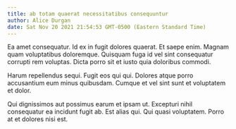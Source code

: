 ```yaml
---
title: ab totam quaerat necessitatibus consequuntur
author: Alice Durgan
date: Sat Nov 20 2021 21:54:53 GMT-0500 (Eastern Standard Time)
---
```

Ea amet consequatur. Id ex in fugit dolores quaerat. Et saepe enim. Magnam quam voluptatibus doloremque. Quisquam fuga id vel sint consequatur corrupti rem voluptas. Dicta porro sit et iusto quia doloribus commodi.

 Harum repellendus sequi. Fugit eos qui qui. Dolores atque porro accusantium eum minus quibusdam. Cumque et vel sint sunt et voluptatem et dolor.

 Qui dignissimos aut possimus earum et ipsam ut. Excepturi nihil consequatur ea incidunt fugit ab. Est alias qui. Qui quasi voluptatem. Porro at et dolores nisi est.